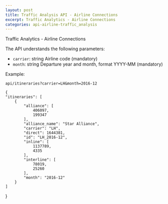 ```yaml
---
layout: post
title: Traffic Analysis API - Airline Connections
excerpt: Traffic Analytics - Airline Connections
categories: api-airline-traffic_analysis
---
```


Traffic Analytics - Airline Connections

The API understands the following parameters:
* `carrier`: string Airline code (mandatory)
* `month`: string Departure year and month, format YYYY-MM (mandatory)

Example:

    api/itineraries?carrier=LH&month=2016-12

    {
    "itineraries": [
        {
            "alliance": [
                406097, 
                199347
            ], 
            "alliance_name": "Star Alliance", 
            "carrier": "LH", 
            "direct": 1644381, 
            "id": "LH_2016-12", 
            "inline": [
                1137789, 
                4335
            ], 
            "interline": [
                78019, 
                25260
            ], 
            "month": "2016-12"
        }
    ]
}

